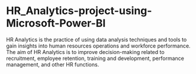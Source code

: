 # HR_Analytics-project-using-Microsoft-Power-BI
HR Analytics is the practice of using data analysis techniques and tools to gain insights into human resources operations and workforce performance. The aim of HR Analytics is to improve decision-making related to recruitment, employee retention, training and development, performance management, and other HR functions.
